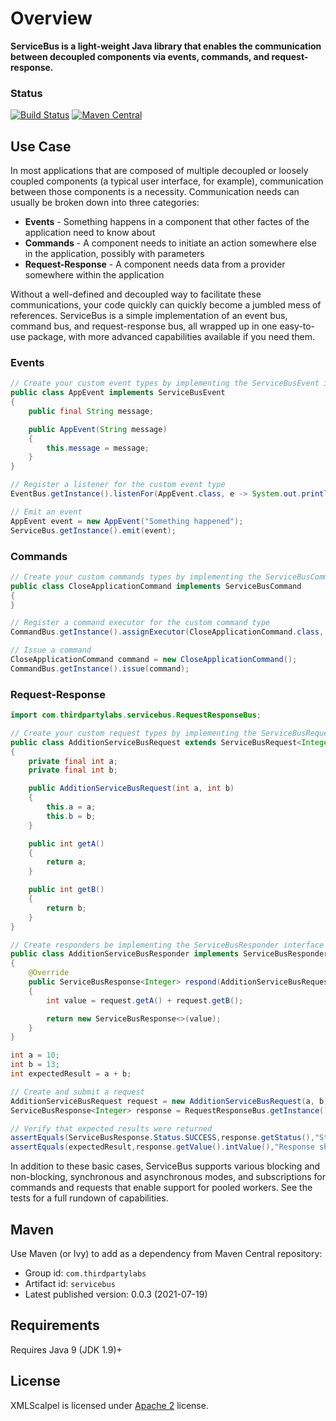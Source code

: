 # Overview

**ServiceBus is a light-weight Java library that enables the communication between decoupled components via events, commands, and request-response.**

### Status
[![Build Status](https://github.com/ThirdpartyLabs/ServiceBus/actions/workflows/maven.yml/badge.svg)](https://github.com/ThirdpartyLabs/ServiceBus/blob/main/.github/workflows/maven.yml)
[![Maven Central](https://img.shields.io/maven-central/v/com.thirdpartylabs/servicebus?color=45bf17)](https://search.maven.org/artifact/com.thirdpartylabs/servicebus)
<!---[![Javadoc](https://javadoc.io/badge/com.thirdpartylabs/servicebus.svg)](http://www.javadoc.io/doc/com.thirdpartylabs/servicebus)--->

## Use Case
In most applications that are composed of multiple decoupled or loosely coupled components (a typical user interface, for example), 
communication between those components is a necessity. Communication needs can usually be broken down into three categories:

* **Events** - Something happens in a component that other factes of the application need to know about
* **Commands** - A component needs to initiate an action somewhere else in the application, possibly with parameters 
* **Request-Response** - A component needs data from a provider somewhere within the application

Without a well-defined and decoupled way to facilitate these communications, your code quickly can quickly become a jumbled mess of 
references. ServiceBus is a simple implementation of an event bus, command bus, and request-response bus, all wrapped up 
in one easy-to-use package, with more advanced capabilities available if you need them. 
### Events
```java
// Create your custom event types by implementing the ServiceBusEvent interface
public class AppEvent implements ServiceBusEvent
{
    public final String message;

    public AppEvent(String message)
    {
        this.message = message;
    }
}

// Register a listener for the custom event type
EventBus.getInstance().listenFor(AppEvent.class, e -> System.out.println(e.message));

// Emit an event
AppEvent event = new AppEvent("Something happened");
ServiceBus.getInstance().emit(event);
```
### Commands
```java
// Create your custom commands types by implementing the ServiceBusCommand interface
public class CloseApplicationCommand implements ServiceBusCommand
{
}

// Register a command executor for the custom command type
CommandBus.getInstance().assignExecutor(CloseApplicationCommand.class, e -> Platform.exit());

// Issue a command
CloseApplicationCommand command = new CloseApplicationCommand();
CommandBus.getInstance().issue(command);
```
### Request-Response

```java
import com.thirdpartylabs.servicebus.RequestResponseBus;

// Create your custom request types by implementing the ServiceBusRequest interface
public class AdditionServiceBusRequest extends ServiceBusRequest<Integer>
{
    private final int a;
    private final int b;

    public AdditionServiceBusRequest(int a, int b)
    {
        this.a = a;
        this.b = b;
    }

    public int getA()
    {
        return a;
    }

    public int getB()
    {
        return b;
    }
}

// Create responders be implementing the ServiceBusResponder interface
public class AdditionServiceBusResponder implements ServiceBusResponder<AdditionServiceBusRequest, Integer>
{
    @Override
    public ServiceBusResponse<Integer> respond(AdditionServiceBusRequest request)
    {
        int value = request.getA() + request.getB();

        return new ServiceBusResponse<>(value);
    }
}

int a = 10;
int b = 13;
int expectedResult = a + b;

// Create and submit a request
AdditionServiceBusRequest request = new AdditionServiceBusRequest(a, b);
ServiceBusResponse<Integer> response = RequestResponseBus.getInstance().submit(request);

// Verify that expected results were returned
assertEquals(ServiceBusResponse.Status.SUCCESS,response.getStatus(),"Status should match expected result");
assertEquals(expectedResult,response.getValue().intValue(),"Response should match expected result");
```


In addition to these basic cases, ServiceBus supports various blocking and non-blocking, synchronous and asynchronous modes, 
and subscriptions for commands and requests that enable support for pooled workers. See the tests for a full rundown of capabilities.

## Maven

Use Maven (or Ivy) to add as a dependency from Maven Central repository:

* Group id: `com.thirdpartylabs`
* Artifact id: `servicebus`
* Latest published version: 0.0.3 (2021-07-19)

## Requirements

Requires Java 9 (JDK 1.9)+

## License

XMLScalpel is licensed under [Apache 2](http://www.apache.org/licenses/LICENSE-2.0.txt) license.
